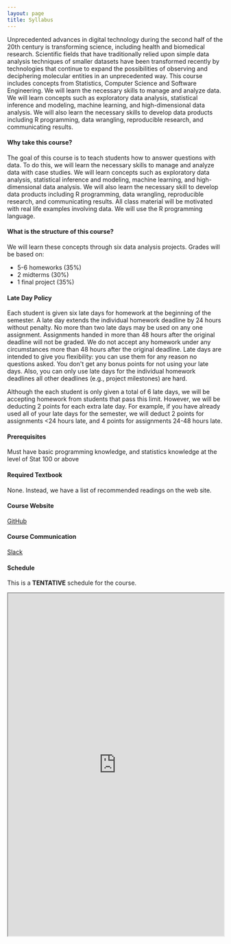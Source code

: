 ```yaml
---
layout: page
title: Syllabus
---
```


Unprecedented advances in digital technology during the second half of the 20th century is transforming science, including health and biomedical research. Scientific fields that have traditionally relied upon simple data analysis techniques of smaller datasets have been transformed recently by technologies that continue to expand the possibilities of observing and deciphering molecular entities in an unprecedented way. This course includes concepts from Statistics, Computer Science and Software Engineering. We will learn the necessary skills to manage and analyze data. We will learn concepts such as exploratory data analysis, statistical inference and modeling, machine learning, and high-dimensional data analysis. We will also learn the necessary skills to develop data products including R programming, data wrangling, reproducible research, and communicating results.

#### Why take this course?
The goal of this course is to teach students how to answer questions with data. To do this, we will learn the necessary skills to manage and analyze data with case studies. We will learn concepts such as exploratory data analysis, statistical inference and modeling, machine learning, and high-dimensional data analysis. We will also learn the necessary skill to develop data products including R programming, data wrangling, reproducible research, and communicating results. All class material will be motivated with real life examples involving data. We will use the R programming language. 

#### What is the structure of this course?
We will learn these concepts through six data analysis projects. Grades will be based on:

* 5-6 homeworks (35%)
* 2 midterms (30%)
* 1 final project (35%)


#### Late Day Policy

Each student is given six late days for homework at the beginning of the semester. A late day extends the individual homework deadline by 24 hours without penalty. No more than two late days may be used on any one assignment. Assignments handed in more than 48 hours after the original deadline will not be graded. We do not accept any homework under any circumstances more than 48 hours after the original deadline. Late days are intended to give you flexibility: you can use them for any reason no questions asked. You don't get any bonus points for not using your late days. Also, you can only use late days for the individual homework deadlines all other deadlines (e.g., project milestones) are hard.

Although the each student is only given a total of 6 late days, we will be accepting homework from students that pass this limit. However, we will be deducting 2 points for each extra late day. For example, if you have already used all of your late days for the semester, we will deduct 2 points for assignments <24 hours late, and 4 points for assignments 24-48 hours late. 

#### Prerequisites
Must have basic programming knowledge, and statistics knowledge at the level of Stat 100 or above

#### Required Textbook
None. Instead, we have a list of recommended readings on the web site.

#### Course Website
[GitHub](http://datasciencelabs.github.io/)

#### Course Communication
[Slack](https://join.slack.com/t/bst260-fall2017/shared_invite/MjMxMjQ1ODk2NTYxLTE1MDM2Njk0NDgtYTUxNzIyNGE3ZQ)

#### Schedule 

This is a **TENTATIVE** schedule for the course. 

<iframe src="https://docs.google.com/spreadsheets/d/1lnqOXCAOqYrIrvtqOesWbi2G6aVdH5NUz6j2_Liptlk/pubhtml?gid=0&amp;single=true&amp;widget=true&amp;headers=false" width="100%" height="800"></iframe>

